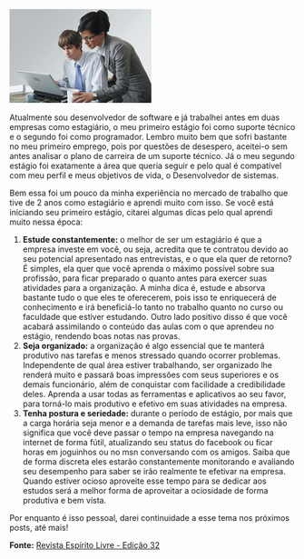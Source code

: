 ![Vida de estagiário](images/estagiarios.jpg)

Atualmente sou desenvolvedor de software e já trabalhei antes em duas empresas como estagiário, o meu primeiro estágio foi como suporte técnico e o segundo foi como programador. Lembro muito bem que sofri bastante no meu primeiro emprego, pois por questões de desespero, aceitei-o sem antes analisar o plano de carreira de um suporte técnico. Já o meu segundo estágio foi exatamente a área que queria seguir e pelo qual é compatível com meu perfil e meus objetivos de vida, o Desenvolvedor de sistemas.

Bem essa foi um pouco da minha experiência no mercado de trabalho que tive de 2 anos como estagiário e aprendi muito com isso. Se você está iniciando seu primeiro estágio, citarei algumas dicas pelo qual aprendi muito nessa época:

1.  **Estude constantemente:** o melhor de ser um estagiário é que a empresa investe em você, ou seja, acredita que te contratou devido ao seu potencial apresentado nas entrevistas, e o que ela quer de retorno? É simples, ela quer que você aprenda o máximo possível sobre sua profissão, para ficar preparado o quanto antes para exercer suas atividades para a organização. A minha dica é, estude e absorva bastante tudo o que eles te oferecerem, pois isso te enriquecerá de conhecimento e irá beneficiá-lo tanto no trabalho quanto no curso ou faculdade que estiver estudando. Outro lado positivo disso é que você acabará assimilando o conteúdo das aulas com o que aprendeu no estágio, rendendo boas notas nas provas.
2.  **Seja organizado:** a organização é algo essencial que te manterá produtivo nas tarefas e menos stressado quando ocorrer problemas. Independente de qual área estiver trabalhando, ser organizado lhe renderá muito e passará boas impressões com seus superiores e os demais funcionário, além de conquistar com facilidade a credibilidade deles. Aprenda a usar todas as ferramentas e aplicativos ao seu favor, para torná-lo mais produtivo e efetivo em suas atividades na empresa.
3.  **Tenha postura e seriedade:** durante o período de estágio, por mais que a carga horária seja menor e a demanda de tarefas mais leve, isso não significa que você deve passar o tempo na empresa navegando na internet de forma fútil, atualizando seu status do facebook ou ficar horas em joguinhos ou no msn conversando com os amigos. Saiba que de forma discreta eles estarão constantemente monitorando e avaliando seu desempenho para saber se irão realmente te efetivar na empresa. Quando estiver ocioso aproveite esse tempo para se dedicar aos estudos será a melhor forma de aproveitar a ociosidade de forma produtiva e bem vista.

Por enquanto é isso pessoal, darei continuidade a esse tema nos próximos posts, até mais!

**Fonte:** [Revista Espírito Livre - Edição 32](http://www.revista.espiritolivre.org/lancada-edicao-n-32-da-revista-espirito-livre)